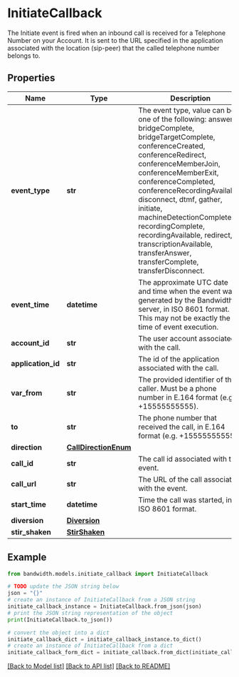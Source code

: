 # InitiateCallback

The Initiate event is fired when an inbound call is received for a Telephone Number on your Account. It is sent to the URL specified in the application associated with the location (sip-peer) that the called telephone number belongs to.

## Properties

Name | Type | Description | Notes
------------ | ------------- | ------------- | -------------
**event_type** | **str** | The event type, value can be one of the following: answer, bridgeComplete, bridgeTargetComplete, conferenceCreated, conferenceRedirect, conferenceMemberJoin, conferenceMemberExit, conferenceCompleted, conferenceRecordingAvailable, disconnect, dtmf, gather, initiate, machineDetectionComplete, recordingComplete, recordingAvailable, redirect, transcriptionAvailable, transferAnswer, transferComplete, transferDisconnect. | [optional] 
**event_time** | **datetime** | The approximate UTC date and time when the event was generated by the Bandwidth server, in ISO 8601 format. This may not be exactly the time of event execution. | [optional] 
**account_id** | **str** | The user account associated with the call. | [optional] 
**application_id** | **str** | The id of the application associated with the call. | [optional] 
**var_from** | **str** | The provided identifier of the caller. Must be a phone number in E.164 format (e.g. +15555555555). | [optional] 
**to** | **str** | The phone number that received the call, in E.164 format (e.g. +15555555555). | [optional] 
**direction** | [**CallDirectionEnum**](CallDirectionEnum.md) |  | [optional] 
**call_id** | **str** | The call id associated with the event. | [optional] 
**call_url** | **str** | The URL of the call associated with the event. | [optional] 
**start_time** | **datetime** | Time the call was started, in ISO 8601 format. | [optional] 
**diversion** | [**Diversion**](Diversion.md) |  | [optional] 
**stir_shaken** | [**StirShaken**](StirShaken.md) |  | [optional] 

## Example

```python
from bandwidth.models.initiate_callback import InitiateCallback

# TODO update the JSON string below
json = "{}"
# create an instance of InitiateCallback from a JSON string
initiate_callback_instance = InitiateCallback.from_json(json)
# print the JSON string representation of the object
print(InitiateCallback.to_json())

# convert the object into a dict
initiate_callback_dict = initiate_callback_instance.to_dict()
# create an instance of InitiateCallback from a dict
initiate_callback_form_dict = initiate_callback.from_dict(initiate_callback_dict)
```
[[Back to Model list]](../README.md#documentation-for-models) [[Back to API list]](../README.md#documentation-for-api-endpoints) [[Back to README]](../README.md)


